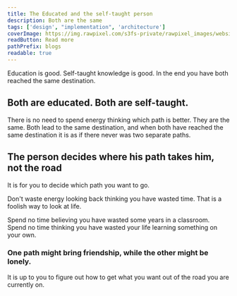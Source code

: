 ```yaml
---
title: The Educated and the self-taught person
description: Both are the same
tags: ['design', "implementation", 'architecture']
coverImage: https://img.rawpixel.com/s3fs-private/rawpixel_images/website_content/pdmet-julian-09-gloy_1_0.jpg?w=1000&dpr=1&fit=default&crop=default&q=65&vib=3&con=3&usm=15&bg=F4F4F3&ixlib=js-2.2.1&s=efef78601dbfc05f2c4161bfdf832a0a
readButton: Read more
pathPrefix: blogs
readable: true
---
```



Education is good. Self-taught knowledge is good.
In the end you have both reached the same destination.

## Both are educated. Both are self-taught.

There is no need to spend energy thinking which path is better. They are the same.
Both lead to the same destination, and when both have reached the same destination
it is as if there never was two separate paths.

## The person decides where his path takes him, not the road

It is for you to decide which path you want to go.

Don't waste energy looking back thinking you have wasted time.
That is a foolish way to look at life.

Spend no time believing you have wasted some years in a classroom.
Spend no time thinking you have wasted your life learning something on your own.

### One path might bring friendship, while the other might be lonely.
It is up to you to figure out how to get what you want out of the road you are currently on.